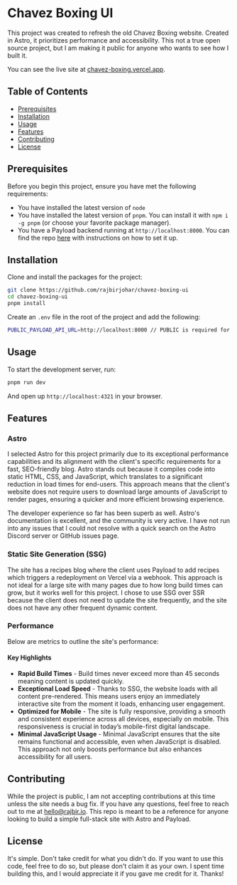 # Chavez Boxing UI

This project was created to refresh the old Chavez Boxing website. Created in Astro, it prioritizes
performance and accessibility. This not a true open source project, but I am making it public for
anyone who wants to see how I built it.

You can see the live site at [chavez-boxing.vercel.app](https://chavez-boxing.vercel.app).

## Table of Contents

- [Prerequisites](#prerequisites)
- [Installation](#installation)
- [Usage](#usage)
- [Features](#features)
- [Contributing](#contributing)
- [License](#license)

## Prerequisites

Before you begin this project, ensure you have met the following requirements:

- You have installed the latest version of `node`
- You have installed the latest version of `pnpm`. You can install it with `npm i -g pnpm` (or choose your favorite package manager).
- You have a Payload backend running at `http://localhost:8000`. You can find the repo [here](https://github.com/rajbirjohar/chavez-boxing-api) with instructions on how to set it up.

## Installation

Clone and install the packages for the project:

```bash
git clone https://github.com/rajbirjohar/chavez-boxing-ui
cd chavez-boxing-ui
pnpm install
```

Create an `.env` file in the root of the project and add the following:

```bash
PUBLIC_PAYLOAD_API_URL=http://localhost:8000 // PUBLIC is required for Astro to use it on the client
```

## Usage

To start the development server, run:

```bash
pnpm run dev
```

And open up `http://localhost:4321` in your browser.

## Features

### Astro

I selected Astro for this project primarily due to its exceptional performance capabilities and its alignment with the client's specific requirements for a fast, SEO-friendly blog. Astro stands out because it compiles code into static HTML, CSS, and JavaScript, which translates to a significant reduction in load times for end-users. This approach means that the client's website does not require users to download large amounts of JavaScript to render pages, ensuring a quicker and more efficient browsing experience.

The developer experience so far has been superb as well. Astro's documentation is excellent, and the community is very active. I have not run into any issues that I could not resolve with a quick search on the Astro Discord server or GitHub issues page.

### Static Site Generation (SSG)

The site has a recipes blog where the client uses Payload to add recipes which triggers a redeployment on Vercel via a webhook. This approach is not ideal for a large site with many pages due to how long build times can grow, but it works well for this project. I chose to use SSG over SSR because the client does not need to update the site frequently, and the site does not have any other frequent dynamic content.

### Performance

Below are metrics to outline the site's performance:

#### Key Highlights

- **Rapid Build Times** - Build times never exceed more than 45 seconds meaning content is updated quickly.
- **Exceptional Load Speed** - Thanks to SSG, the website loads with all content pre-rendered. This means users enjoy an immediately interactive site from the moment it loads, enhancing user engagement.
- **Optimized for Mobile** -  The site is fully responsive, providing a smooth and consistent experience across all devices, especially on mobile. This responsiveness is crucial in today’s mobile-first digital landscape.
- **Minimal JavaScript Usage** - Minimal JavaScript ensures that the site remains functional and accessible, even when JavaScript is disabled. This approach not only boosts performance but also enhances accessibility for all users.

## Contributing

While the project is public, I am not accepting contributions at this time unless the site needs a bug fix. If you have any questions, feel free to reach out to me at hello@rajbir.io. This repo is meant to be a reference for anyone looking to build a simple full-stack site with Astro and Payload.

## License

It's simple. Don't take credit for what you didn't do. If you want to use this code, feel free to do so, but please don't claim it as your own. I spent time building this, and I would appreciate it if you gave me credit for it. Thanks!



